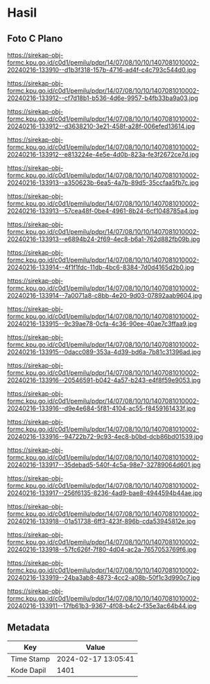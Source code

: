 # Hasil

## Foto C Plano

https://sirekap-obj-formc.kpu.go.id/c0d1/pemilu/pdpr/14/07/08/10/10/1407081010002-20240216-133910--d1b3f318-157b-4716-ad4f-c4c793c544d0.jpg

https://sirekap-obj-formc.kpu.go.id/c0d1/pemilu/pdpr/14/07/08/10/10/1407081010002-20240216-133912--cf7d18b1-b536-4d6e-9957-b4fb33ba9a03.jpg

https://sirekap-obj-formc.kpu.go.id/c0d1/pemilu/pdpr/14/07/08/10/10/1407081010002-20240216-133912--d3638210-3e21-458f-a28f-006efed13614.jpg

https://sirekap-obj-formc.kpu.go.id/c0d1/pemilu/pdpr/14/07/08/10/10/1407081010002-20240216-133912--e813224e-4e5e-4d0b-823a-fe3f2672ce7d.jpg

https://sirekap-obj-formc.kpu.go.id/c0d1/pemilu/pdpr/14/07/08/10/10/1407081010002-20240216-133913--a350623b-6ea5-4a7b-89d5-35ccfaa5fb7c.jpg

https://sirekap-obj-formc.kpu.go.id/c0d1/pemilu/pdpr/14/07/08/10/10/1407081010002-20240216-133913--57cea48f-0be4-4961-8b24-6cf1048785a4.jpg

https://sirekap-obj-formc.kpu.go.id/c0d1/pemilu/pdpr/14/07/08/10/10/1407081010002-20240216-133913--e6894b24-2f69-4ec8-b6a1-762d882fb09b.jpg

https://sirekap-obj-formc.kpu.go.id/c0d1/pemilu/pdpr/14/07/08/10/10/1407081010002-20240216-133914--4f1f1fdc-11db-4bc6-8384-7d0d4165d2b0.jpg

https://sirekap-obj-formc.kpu.go.id/c0d1/pemilu/pdpr/14/07/08/10/10/1407081010002-20240216-133914--7a0071a8-c8bb-4e20-9d03-07892aab9604.jpg

https://sirekap-obj-formc.kpu.go.id/c0d1/pemilu/pdpr/14/07/08/10/10/1407081010002-20240216-133915--9c39ae78-0cfa-4c36-90ee-40ae7c3ffaa9.jpg

https://sirekap-obj-formc.kpu.go.id/c0d1/pemilu/pdpr/14/07/08/10/10/1407081010002-20240216-133915--0dacc089-353a-4d39-bd6a-7b81c31396ad.jpg

https://sirekap-obj-formc.kpu.go.id/c0d1/pemilu/pdpr/14/07/08/10/10/1407081010002-20240216-133916--20546591-b042-4a57-b243-e4f8f59e9053.jpg

https://sirekap-obj-formc.kpu.go.id/c0d1/pemilu/pdpr/14/07/08/10/10/1407081010002-20240216-133916--d9e4e684-5f81-4104-ac55-f8459161433f.jpg

https://sirekap-obj-formc.kpu.go.id/c0d1/pemilu/pdpr/14/07/08/10/10/1407081010002-20240216-133916--94722b72-9c93-4ec8-b0bd-dcb86bd01539.jpg

https://sirekap-obj-formc.kpu.go.id/c0d1/pemilu/pdpr/14/07/08/10/10/1407081010002-20240216-133917--35debad5-540f-4c5a-98e7-32789064d601.jpg

https://sirekap-obj-formc.kpu.go.id/c0d1/pemilu/pdpr/14/07/08/10/10/1407081010002-20240216-133917--256f6135-8236-4ad9-bae8-4944594b44ae.jpg

https://sirekap-obj-formc.kpu.go.id/c0d1/pemilu/pdpr/14/07/08/10/10/1407081010002-20240216-133918--01a51738-6ff3-423f-896b-cda53945812e.jpg

https://sirekap-obj-formc.kpu.go.id/c0d1/pemilu/pdpr/14/07/08/10/10/1407081010002-20240216-133918--57fc626f-7f80-4d04-ac2a-7657053769f6.jpg

https://sirekap-obj-formc.kpu.go.id/c0d1/pemilu/pdpr/14/07/08/10/10/1407081010002-20240216-133919--24ba3ab8-4873-4cc2-a08b-50f1c3d990c7.jpg

https://sirekap-obj-formc.kpu.go.id/c0d1/pemilu/pdpr/14/07/08/10/10/1407081010002-20240216-133911--17fb61b3-9367-4f08-b4c2-f35e3ac64b44.jpg


## Metadata

| Key        | Value               |
| ---------- | ------------------- |
| Time Stamp | 2024-02-17 13:05:41 |
| Kode Dapil | 1401                |



